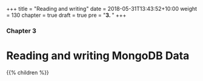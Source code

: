 +++
title = "Reading and writing"
date = 2018-05-31T13:43:52+10:00
weight = 130
chapter = true
draft = true
pre = "<b>3. </b>"
+++

### Chapter 3

# Reading and writing MongoDB Data

{{% children  %}}

